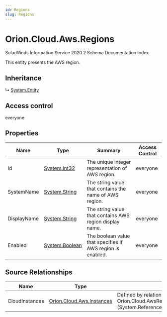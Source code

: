 ```yaml
---
id: Regions
slug: Regions
---
```


# Orion.Cloud.Aws.Regions

SolarWinds Information Service 2020.2 Schema Documentation Index

This entity presents the AWS region.

## Inheritance

↳ [System.Entity](./../System/Entity)

## Access control

everyone

## Properties

| Name | Type | Summary | Access Control |
| ------ | ------ | ------ | ------ |
| Id | [System.Int32](https://docs.microsoft.com/en-us/dotnet/api/system.int32) | The unique integer representation of AWS region. | everyone |
| SystemName | [System.String](https://docs.microsoft.com/en-us/dotnet/api/system.string) | The string value that contains the name of AWS region. | everyone |
| DisplayName | [System.String](https://docs.microsoft.com/en-us/dotnet/api/system.string) | The string value that contains AWS region display name. | everyone |
| Enabled | [System.Boolean](https://docs.microsoft.com/en-us/dotnet/api/system.boolean) | The boolean value that specifies if AWS region is enabled. | everyone |

## Source Relationships

| Name | Type | Notes |
| ------ | ------ | ------ |
| CloudInstances | [Orion.Cloud.Aws.Instances](./../Orion.Cloud.Aws/Instances) | Defined by relationship Orion.Cloud.AwsRegionReferencesInstances (System.Reference) |

